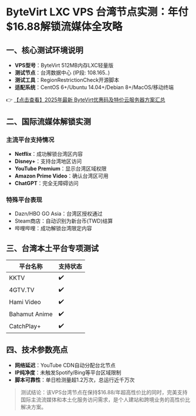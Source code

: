# ByteVirt LXC VPS 台湾节点实测：年付$16.88解锁流媒体全攻略

## 一、核心测试环境说明
- **VPS型号**：ByteVirt 512MB内存LXC轻量版
- **测试节点**：台湾数据中心 (IP段: 108.165.*.*)
- **测试工具**：RegionRestrictionCheck开源脚本
- **适配系统**：CentOS 6+/Ubuntu 14.04+/Debian 8+/MacOS/移动终端

👉 [【点击查看】2025年最新 ByteVirt优惠码及特价云服务器方案汇总](https://bit.ly/bytevirt)

## 二、国际流媒体解锁实测
### 主流平台支持情况
- **Netflix**：成功解锁台湾区内容
- **Disney+**：支持台湾地区访问
- **YouTube Premium**：显示台湾区域权限
- **Amazon Prime Video**：确认台湾区可用
- **ChatGPT**：完全无障碍访问

### 特殊平台表现
- Dazn/HBO GO Asia：台湾区授权通过
- Steam商店：自动识别为新台币(TWD)结算
- 哔哩哔哩：成功解锁台湾限定内容

## 三、台湾本土平台专项测试
| 平台名称       | 支持状态 |
|----------------|----------|
| KKTV           | ✔️       |
| 4GTV.TV        | ✔️       |
| Hami Video     | ✔️       |
| Bahamut Anime  | ✔️       |
| CatchPlay+     | ✔️       |

## 四、技术参数亮点
- **网络延迟**：YouTube CDN自动分配台北节点
- **IP纯净度**：未触发Spotify/Bing等平台区域限制
- **脚本可靠性**：单日检测量超1.2万次，总运行近千万次

> 测试结论：该VPS台湾节点在保持$16.88/年超高性价比的同时，完美支持国际主流流媒体和本土化服务访问需求，是个人建站和跨境业务的高性价比解决方案。